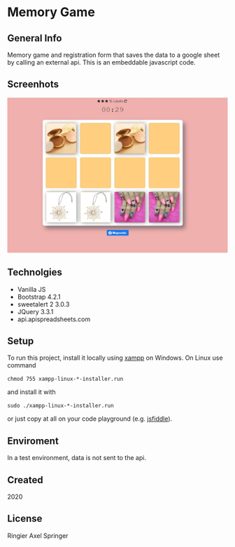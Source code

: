 # Memory Game

## General Info

Memory game and registration form that saves the data to a google sheet by calling an external api. This is an embeddable javascript code.

## Screenhots

![Memory Game](./img/memory-game-screenshot.jpg)

## Technolgies

+ Vanilla JS
+ Bootstrap 4.2.1
+ sweetalert 2 3.0.3
+ JQuery 3.3.1
+ api.apispreadsheets.com

## Setup

To run this project, install it locally using [xampp](https://www.apachefriends.org/hu/index.html) on Windows. On Linux use command
```
chmod 755 xampp-linux-*-installer.run
```
and install it with
```
sudo ./xampp-linux-*-installer.run
```

or just copy at all on your code playground (e.g. [jsfiddle](https://jsfiddle.net/)).

## Enviroment

In a test environment, data is not sent to the api.

## Created

2020

## License

Ringier Axel Springer
